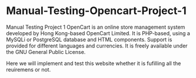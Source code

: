 # Manual-Testing-Opencart-Project-1
Manual Testing Project 1
OpenCart is an online store management system developed by Hong Kong-based OpenCart Limited. It is PHP-based, using a MySQLi or PostgreSQL database and HTML components. Support is provided for different languages and currencies. It is freely available under the GNU General Public License.

Here we will implement and test this website whether it is fufilling all the reuiremens or not.
